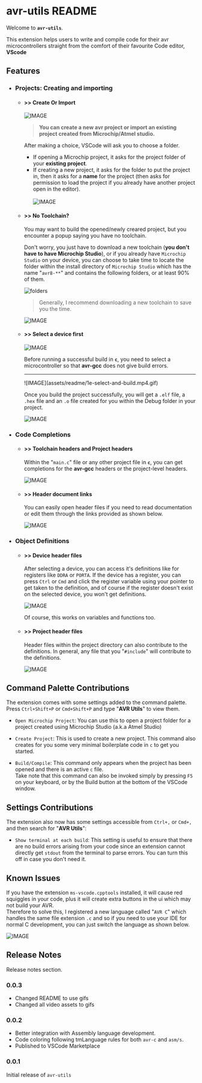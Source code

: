 # avr-utils README

Welcome to **`avr-utils`**.

This extension helps users to write and compile code for their avr microcontrollers straight from the comfort of their favourite Code editor, **VScode**

## Features

-   ### Projects: Creating and importing

    -   #### >> Create Or Import

        ![IMAGE](assets/readme/1a-create-or-import.mp4.gif)

        > **You can create a new avr project or import an existing project created from Microchip/Atmel studio.**

        <p>After making a choice, VSCode will ask you to choose a folder. </p>

        -   If opening a Microchip project, it asks for the project folder of your **existing project**.
        -   If creating a new project, it asks for the folder to put the project in, then it asks for a **name** for the project (then asks for permission to load the project if you already have another project open in the editor).<br><br>
            ![IMAGE](assets/readme/1b-project-name.mp4.gif)

    -   #### >> No Toolchain?

        You may want to build the opened/newly creared project, but you encounter a popup saying you have no toolchain.

        Don't worry, you just have to download a new toolchain (**you don't have to have Microchip Studio**), or if you already have `Microchip Studio` on your device, you can choose to take time to locate the folder within the install directory of `Microchip Studio` which has the name "`avr8-**`" and contains the following folders, or at least 90% of them.

        ![folders](assets/readme/1c-toolchain-directory.png)<br>

        > Generally, I recommend downloading a new toolchain to save you the time.

        ![IMAGE](assets/readme/1c-no-toolchain.mp4.gif)

    -   #### >> Select a device first

        ![IMAGE](assets/readme/1d-select-first-prompt.mp4.gif)

        Before running a successful build in **`c`**, you need to select a microcontroller so that **avr-gcc** does not give build errors.
        <hr>
        ![IMAGE](assets/readme/1e-select-and-build.mp4.gif)

        Once you build the project successfully, you will get a `.elf` file, a `.hex` file and an `.o` file created for you within the Debug folder in your project.

        ![IMAGE](assets/readme/1f-build-outputs.mp4.gif)

-   ### Code Completions

    -   #### >> Toolchain headers and Project headers

        Within the "`main.c`" file or any other project file in **`c`**, you can get completions for the **avr-gcc** headers or the project-level headers.

        ![IMAGE](assets/readme/2a-completions.mp4.gif)

    -   #### >> Header document links

        You can easily open header files if you need to read documentation or edit them through the links provided as shown below.

        ![IMAGE](assets/readme/2b-header-links.mp4.gif)

-   ### Object Definitions

    -   #### >> Device header files

        After selecting a device, you can access it's definitions like for registers like `DDRA` or `PORTA`. If the device has a register, you can press `Ctrl` or `Cmd` and click the register variable using your pointer to get taken to the definition, and of course if the register doesn't exist on the selected device, you won't get definitions.

        ![IMAGE](assets/readme/3a-definitions-from-device-headers.mp4.gif)

        Of course, this works on variables and functions too.

    -   #### >> Project header files

        Header files within the project directory can also contribute to the definitions. In general, any file that you "`#include`" will contribute to the definitions.

        ![IMAGE](assets/readme/3b-definitions-from-own-headers.mp4.gif)

<!-- ## Requirements

If you have any requirements or dependencies, add a section describing those and how to install and configure them. -->

## Command Palette Contributions

The extension comes with some settings added to the command palette. Press `Ctrl+Shift+P` or `Cmd+Shift+P` and type "**AVR Utils**" to view them.

-   `Open Microchip Project`: You can use this to open a project folder for a project created using Microchip Studio (a.k.a Atmel Studio)
-   `Create Project`: This is used to create a new project. This command also creates for you some very minimal boilerplate code in `c` to get you started.

-   `Build/Compile`: This command only appears when the project has been opened and there is an active `c` file. <br>Take note that this command can also be invoked simply by pressing `F5` on your keyboard, or by the Build button at the bottom of the VSCode window.

## Settings Contributions

The extension also now has some settings accessible from `Ctrl+,` or `Cmd+,` and then search for "**AVR Utils**":

-   `Show terminal at each build`: This setting is useful to ensure that there are no build errors arising from your code since an extension cannot directly get `stdout` from the terminal to parse errors. You can turn this off in case you don't need it.

## Known Issues

If you have the extension `ms-vscode.cpptools` installed, it will cause red squiggles in your code, plus it will create extra buttons in the ui which may not build your AVR.<br>
Therefore to solve this, I registered a new language called "`AVR C`" which handles the same file extension `.c` and so if you need to use your IDE for normal C development, you can just switch the language as shown below.

![IMAGE](assets/readme/5-languages.mp4.gif)

## Release Notes

Release notes section.

### 0.0.3

-   Changed README to use gifs
-   Changed all video assets to gifs

### 0.0.2

-   Better integration with Assembly language development.
-   Code coloring following tmLanguage rules for both `avr-c` and `asm/s`.
-   Published to VSCode Marketplace

### 0.0.1

Initial release of `avr-utils`
